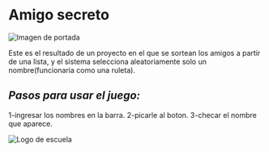 # **Amigo secreto**
![Imagen de portada](https://github.com/user-attachments/assets/23cacae5-d446-4e7c-aef2-f13ccab905a9)

Este es el resultado de un proyecto en el que se sortean los amigos a partir de una lista, y el sistema selecciona aleatoriamente solo un nombre(funcionaria como una ruleta).
 ## *Pasos para usar el juego:* 
 1-ingresar los nombres en la barra. 2-picarle al boton. 3-checar el nombre que aparece.
 
![Logo de escuela](https://github.com/user-attachments/assets/874b63cd-9c79-46eb-b24b-05f80c28efed)
